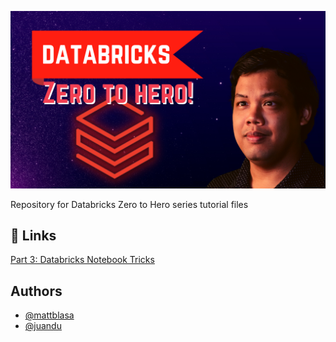 ![Logo](https://github.com/DataLife360/Databricks-Zero-to-Hero/blob/main/Images/main.png)


Repository for Databricks Zero to Hero series tutorial files


## 🔗 Links
[Part 3: Databricks Notebook Tricks](https://datalife360.github.io/azure-databricks/Cell_Magic_Examples.html)


## Authors

- [@mattblasa](https://www.github.com/mattblasa )
- [@juandu](https://github.com/curlycuckoo)
